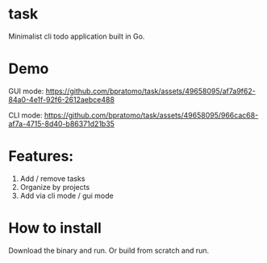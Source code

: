 # task
Minimalist cli todo application built in Go. 

# Demo
GUI mode:
https://github.com/bpratomo/task/assets/49658095/af7a9f62-84a0-4e1f-92f6-2612aebce488



CLI mode:
https://github.com/bpratomo/task/assets/49658095/966cac68-af7a-4715-8d40-b86371d21b35




# Features: 
1. Add / remove tasks
2. Organize by projects
3. Add via cli mode / gui mode

# How to install
Download the binary and run. 
Or build from scratch and run. 

